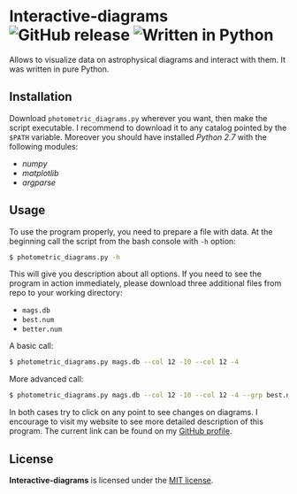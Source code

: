 # Interactive-diagrams ![GitHub release](http://www.astro.uni.wroc.pl/ludzie/brus/img/github/dgrm_release.svg "version") ![Written in Python](http://www.astro.uni.wroc.pl/ludzie/brus/img/github/python.svg "language")

Allows to visualize data on astrophysical diagrams and interact with them. It was written in pure Python.

## Installation

Download `photometric_diagrams.py` wherever you want, then make the script executable. I recommend to download it to any catalog pointed by the `$PATH` variable. Moreover you should have installed *Python 2.7* with the following modules:

 * *numpy*
 * *matplotlib*
 * *argparse*

## Usage

To use the program properly, you need to prepare a file with data. At the beginning call the script from the bash console with `-h` option:
```bash
$ photometric_diagrams.py -h
```
This will give you description about all options. If you need to see the program in action immediately, please download three additional files from repo to your working directory:

 * `mags.db`
 * `best.num`
 * `better.num`

A basic call:
```bash
$ photometric_diagrams.py mags.db --col 12 -10 --col 12 -4
```
More advanced call:
```bash
$ photometric_diagrams.py mags.db --col 12 -10 --col 12 -4 --grp best.num green --grp better.num yellow -t
```
In both cases try to click on any point to see changes on diagrams. I encourage to visit my website to see more detailed description of this program. The current link can be found on my [GitHub profile](https://github.com/PBrus).

## License

**Interactive-diagrams** is licensed under the [MIT license](http://opensource.org/licenses/MIT).
